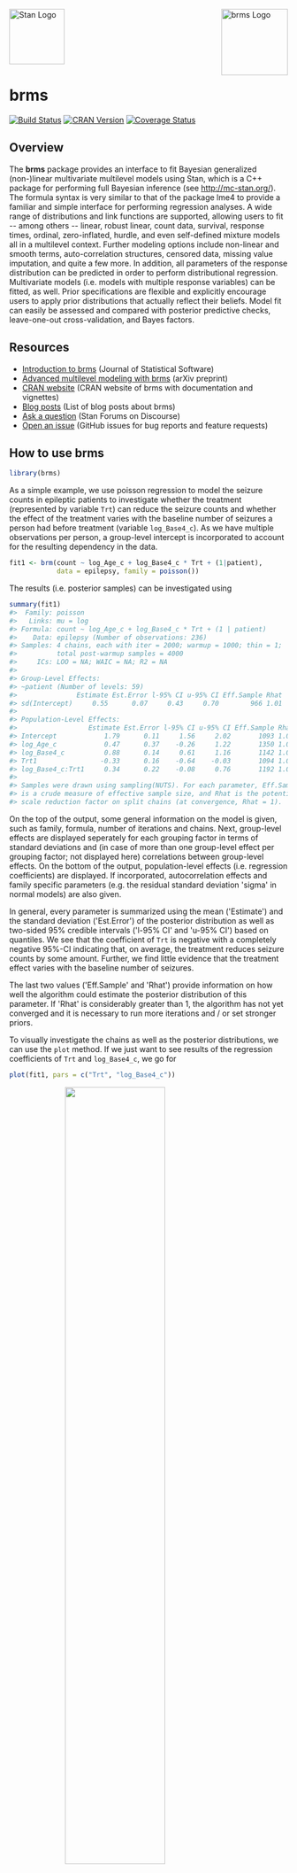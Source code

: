 <!-- README.md is generated from README.Rmd. Please edit that file -->
[<img src="https://raw.githubusercontent.com/stan-dev/logos/master/logo_tm.png" width=100 alt="Stan Logo"/>](http://mc-stan.org) <img src="man/figures/brms.png" align="right" width = 120 alt="brms Logo"/>

brms
====

[![Build Status](https://travis-ci.org/paul-buerkner/brms.svg?branch=master)](https://travis-ci.org/paul-buerkner/brms) [![CRAN Version](http://www.r-pkg.org/badges/version/brms)](https://cran.r-project.org/package=brms) [![Coverage Status](https://codecov.io/github/paul-buerkner/brms/coverage.svg?branch=master)](https://codecov.io/github/paul-buerkner/brms?branch=master)

Overview
--------

The **brms** package provides an interface to fit Bayesian generalized (non-)linear multivariate multilevel models using Stan, which is a C++ package for performing full Bayesian inference (see <http://mc-stan.org/>). The formula syntax is very similar to that of the package lme4 to provide a familiar and simple interface for performing regression analyses. A wide range of distributions and link functions are supported, allowing users to fit -- among others -- linear, robust linear, count data, survival, response times, ordinal, zero-inflated, hurdle, and even self-defined mixture models all in a multilevel context. Further modeling options include non-linear and smooth terms, auto-correlation structures, censored data, missing value imputation, and quite a few more. In addition, all parameters of the response distribution can be predicted in order to perform distributional regression. Multivariate models (i.e. models with multiple response variables) can be fitted, as well. Prior specifications are flexible and explicitly encourage users to apply prior distributions that actually reflect their beliefs. Model fit can easily be assessed and compared with posterior predictive checks, leave-one-out cross-validation, and Bayes factors.

Resources
---------

-   [Introduction to brms](https://www.jstatsoft.org/article/view/v080i01) (Journal of Statistical Software)
-   [Advanced multilevel modeling with brms](https://arxiv.org/abs/1705.11123) (arXiv preprint)
-   [CRAN website](https://cran.r-project.org/web/packages/brms/index.html) (CRAN website of brms with documentation and vignettes)
-   [Blog posts](https://paul-buerkner.github.io/blog/old-brms-blogposts/) (List of blog posts about brms)
-   [Ask a question](http://discourse.mc-stan.org/) (Stan Forums on Discourse)
-   [Open an issue](https://github.com/paul-buerkner/brms/issues) (GitHub issues for bug reports and feature requests)

How to use brms
---------------

``` r
library(brms)
```

As a simple example, we use poisson regression to model the seizure counts in epileptic patients to investigate whether the treatment (represented by variable `Trt`) can reduce the seizure counts and whether the effect of the treatment varies with the baseline number of seizures a person had before treatment (variable `log_Base4_c`). As we have multiple observations per person, a group-level intercept is incorporated to account for the resulting dependency in the data.

``` r
fit1 <- brm(count ~ log_Age_c + log_Base4_c * Trt + (1|patient), 
            data = epilepsy, family = poisson())
```

The results (i.e. posterior samples) can be investigated using

``` r
summary(fit1) 
#>  Family: poisson 
#>   Links: mu = log 
#> Formula: count ~ log_Age_c + log_Base4_c * Trt + (1 | patient) 
#>    Data: epilepsy (Number of observations: 236) 
#> Samples: 4 chains, each with iter = 2000; warmup = 1000; thin = 1; 
#>          total post-warmup samples = 4000
#>     ICs: LOO = NA; WAIC = NA; R2 = NA
#>  
#> Group-Level Effects: 
#> ~patient (Number of levels: 59) 
#>               Estimate Est.Error l-95% CI u-95% CI Eff.Sample Rhat
#> sd(Intercept)     0.55      0.07     0.43     0.70        966 1.01
#> 
#> Population-Level Effects: 
#>                  Estimate Est.Error l-95% CI u-95% CI Eff.Sample Rhat
#> Intercept            1.79      0.11     1.56     2.02       1093 1.00
#> log_Age_c            0.47      0.37    -0.26     1.22       1350 1.00
#> log_Base4_c          0.88      0.14     0.61     1.16       1142 1.00
#> Trt1                -0.33      0.16    -0.64    -0.03       1094 1.00
#> log_Base4_c:Trt1     0.34      0.22    -0.08     0.76       1192 1.00
#> 
#> Samples were drawn using sampling(NUTS). For each parameter, Eff.Sample 
#> is a crude measure of effective sample size, and Rhat is the potential 
#> scale reduction factor on split chains (at convergence, Rhat = 1).
```

On the top of the output, some general information on the model is given, such as family, formula, number of iterations and chains. Next, group-level effects are displayed seperately for each grouping factor in terms of standard deviations and (in case of more than one group-level effect per grouping factor; not displayed here) correlations between group-level effects. On the bottom of the output, population-level effects (i.e. regression coefficients) are displayed. If incorporated, autocorrelation effects and family specific parameters (e.g. the residual standard deviation 'sigma' in normal models) are also given.

In general, every parameter is summarized using the mean ('Estimate') and the standard deviation ('Est.Error') of the posterior distribution as well as two-sided 95% credible intervals ('l-95% CI' and 'u-95% CI') based on quantiles. We see that the coefficient of `Trt` is negative with a completely negative 95%-CI indicating that, on average, the treatment reduces seizure counts by some amount. Further, we find little evidence that the treatment effect varies with the baseline number of seizures.

The last two values ('Eff.Sample' and 'Rhat') provide information on how well the algorithm could estimate the posterior distribution of this parameter. If 'Rhat' is considerably greater than 1, the algorithm has not yet converged and it is necessary to run more iterations and / or set stronger priors.

To visually investigate the chains as well as the posterior distributions, we can use the `plot` method. If we just want to see results of the regression coefficients of `Trt` and `log_Base4_c`, we go for

``` r
plot(fit1, pars = c("Trt", "log_Base4_c")) 
```

<img src="man/figures/README-plot-1.png" width="60%" style="display: block; margin: auto;" />

A more detailed investigation can be performed by running `launch_shinystan(fit1)`. To better understand the relationship of the predictors with the response, I recommend the `marginal_effects` method:

``` r
plot(marginal_effects(fit1, effects = "log_Base4_c:Trt"))
```

<img src="man/figures/README-marginal_effects-1.png" width="60%" style="display: block; margin: auto;" />

This method uses some prediction functionality behind the scenes, which can also be called directly. Suppose that we want to predict responses (i.e. seizure counts) of a person in the treatment group (`Trt = 1`) and in the control group (`Trt = 0`) with average age and average number of previous seizures. Than we can use

``` r
newdata <- data.frame(Trt = c(0, 1), log_Age_c = 0, log_Base4_c = 0)
predict(fit1, newdata = newdata, re_formula = NA)
#>      Estimate Est.Error 2.5%ile 97.5%ile
#> [1,]  6.00375  2.517999       2       11
#> [2,]  4.33475  2.087530       1        9
```

We need to set `re_formula = NA` in order not to condition of the group-level effects. While the `predict` method returns predictions of the responses, the `fitted` method returns predictions of the regression line.

``` r
fitted(fit1, newdata = newdata, re_formula = NA)
#>      Estimate Est.Error  2.5%ile 97.5%ile
#> [1,] 5.999611 0.6901598 4.773145 7.517943
#> [2,] 4.320005 0.4810514 3.385490 5.290729
```

Both methods return the same etimate (up to random error), while the latter has smaller variance, because the uncertainty in the regression line is smaller than the uncertainty in each response. If we want to predict values of the original data, we can just leave the `newdata` argument empty.

Suppose, we want to investigate whether there is overdispersion in the model, that is residual variation not accounted for by the response distribution. For this purpose, we include a second group-level intercept that captures possible overdispersion.

``` r
fit2 <- brm(count ~ log_Age_c + log_Base4_c * Trt + (1|patient) + (1|obs), 
            data = epilepsy, family = poisson())
```

We can then go ahead and compare both models via approximate leave-one-out cross-validation.

``` r
LOO(fit1, fit2)
#>               LOOIC    SE
#> fit1        1344.94 73.61
#> fit2        1193.47 28.18
#> fit1 - fit2  151.48 54.10
```

Since smaller `LOOIC` values indicate better fit, we see that the model accounting for overdispersion fits substantially better. The post-processing methods we have shown so far are just the tip of the iceberg. For a full list of methods to apply on fitted model objects, type `methods(class = "brmsfit")`.

FAQ
---

### How do I install brms?

To install the latest release version from CRAN use

``` r
install.packages("brms")
```

The current developmental version can be downloaded from github via

``` r
if (!require("devtools")) {
  install.packages("devtools")
}
devtools::install_github("paul-buerkner/brms", dependencies = TRUE)
```

Because brms is based on Stan, a C++ compiler is required. The program Rtools (available on <https://cran.r-project.org/bin/windows/Rtools/>) comes with a C++ compiler for Windows. On Mac, you should install Xcode. For further instructions on how to get the compilers running, see the prerequisites section on <https://github.com/stan-dev/rstan/wiki/RStan-Getting-Started>.

### I am new to brms. Where can I start?

Detailed instructions and case studies are given in the package's extensive vignettes. See `vignette(package = "brms")` for an overview. For documentation on formula syntax, families, and prior distributions see `help("brm")`.

### How do I cite brms?

Please cite one or more of the following publications:

-   Bürkner P. C. (2017). brms: An R Package for Bayesian Multilevel Models using Stan. *Journal of Statistical Software*. 80(1), 1-28. <doi:10.18637/jss.v080.i01>
-   Bürkner P. C. (in press). Advanced Bayesian Multilevel Modeling with the R Package brms. *The R Journal*.

### Where do I ask questions, propose a new feature, or report a bug?

Questions can be asked on the [brms-users](https://groups.google.com/forum/#!forum/brms-users) google group. To propose a new feature or report a bug, please open an issue on [GitHub](https://github.com/paul-buerkner/brms).

### How can I extract the generated Stan code?

If you have already fitted a model, just apply the `stancode` method on the fitted model object. If you just want to generate the Stan code without any model fitting, use the `make_stancode` function.

### Can I avoid compiling models?

When you fit your model for the first time with brms, there is currently no way to avoid compilation. However, if you have already fitted your model and want to run it again, for instance with more samples, you can do this without recompilation by using the `update` method. For more details see `help("update.brmsfit")`.

### What is the difference between brms and rstanarm?

The rstanarm package is similar to brms in that it also allows to fit regression models using Stan for the backend estimation. Contrary to brms, rstanarm comes with precompiled code to save the compilation time (and the need for a C++ compiler) when fitting a model. However, as brms generates its Stan code on the fly, it offers much more flexibility in model specification than rstanarm. Also, multilevel models are currently fitted a bit more efficiently in brms. For detailed comparisons of brms with other common R packages implementing multilevel models, see `vignette("brms_multilevel")` and `vignette("brms_overview")`.
